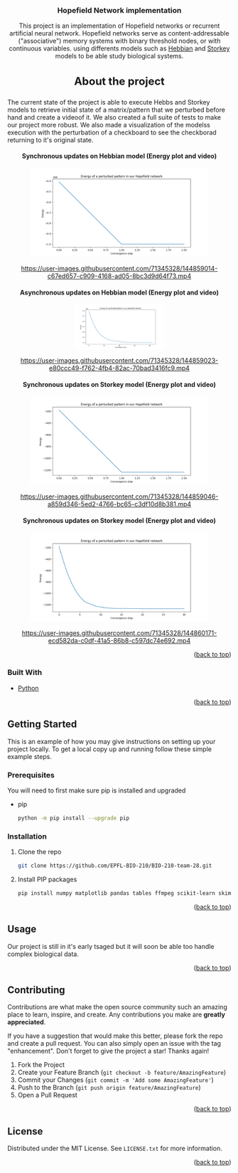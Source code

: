 <div id="top"></div>
<!--
*** Thanks for checking out the Best-README-Template. If you have a suggestion
*** that would make this better, please fork the repo and create a pull request
*** or simply open an issue with the tag "enhancement".
*** Don't forget to give the project a star!
*** Thanks again! Now go create something AMAZING! :D
-->



<!-- PROJECT SHIELDS -->
<!--
*** I'm using markdown "reference style" links for readability.
*** Reference links are enclosed in brackets [ ] instead of parentheses ( ).
*** See the bottom of this document for the declaration of the reference variables
*** for contributors-url, forks-url, etc. This is an optional, concise syntax you may use.
*** https://www.markdownguide.org/basic-syntax/#reference-style-links
-->

<!-- PROJECT LOGO -->
<br />
<div align="center">

<h3 align="center">Hopefield Network implementation</h3>

  <p align="center">
    This project is an implementation of Hopefield networks or recurrent artificial neural network. Hopefield networks serve as content-addressable ("associative") memory systems with binary threshold nodes, or with continuous variables. using differents models such as <a href="https://en.wikipedia.org/wiki/Hopfield_network#Hebbian_learning_rule_for_Hopfield_networks" >Hebbian</a> and <a href="https://en.wikipedia.org/wiki/Hopfield_network#Storkey_learning_rule">Storkey</a> models to be able study biological systems. 
  </p>
</div>

<!-- ABOUT THE PROJECT -->

<h3 align="center" style="font-size: 1.5rem;">About the project</h3>

<!-- ABOUT THE PROJECT -->

<p>The current state of the project is able to execute Hebbs and Storkey models to retrieve initial state of a matrix/pattern that we perturbed before hand and create a videoof it. We also created a full suite of tests to make our project more robust. We also made a visualization of the modelss execution with the perturbation of a checkboard to see the checkborad returning to it's original state.</p>

<div align="center">
  <h4 style="font-weight:10px">Synchronous updates on Hebbian model (Energy plot and video)</h4>
  <div> 
  <img src="scripts/plots/hebbian_sync_energy_classes.png" style="max-width:400px;" /> <!-- Hebbian energy synchronous -->
  </div>


https://user-images.githubusercontent.com/71345328/144859014-c67ed657-c909-4168-ad05-8bc3d9d64f73.mp4


</div>
<div align="center">
  <h4 style="font-weight:bolder">Asynchronous updates on Hebbian model (Energy plot and video)</h4>
  <div> 
  <img src="scripts/plots/hebbian_async_energy_classes.png" style="max-width:40%;" /> <!-- Hebbian energy synchronous -->
 </div>


https://user-images.githubusercontent.com/71345328/144859023-e80ccc49-f762-4fb4-82ac-70bad3416fc9.mp4


</div>  
<div align="center">
  <h4 style="font-weight:bolder">Synchronous updates on Storkey model (Energy plot and video)</h4>
  <div> 
  <img src="scripts/plots/str_sync_energy_classes.png" style="max-width:400px;" /> <!-- Storkey energy synchronous -->


https://user-images.githubusercontent.com/71345328/144859046-a859d346-5ed2-4766-bc65-c3df10d8b381.mp4


  </div>
</div>  

<div align="center">
  <h4 style="font-weight:bolder">Synchronous updates on Storkey model (Energy plot and video)</h4>
  <div> 
  <img src="scripts/plots/str_async_energy_classes.png" style="max-width:400px;" /> <!-- Storkey energy asynchronous -->
  </div>


https://user-images.githubusercontent.com/71345328/144860171-ecd582da-c0df-41a5-86b8-c597dc74e692.mp4



</div>  

<p align="right">(<a href="#top">back to top</a>)</p>



### Built With

* [Python](https://www.python.org)

<p align="right">(<a href="#top">back to top</a>)</p>


<!-- GETTING STARTED -->
## Getting Started

This is an example of how you may give instructions on setting up your project locally.
To get a local copy up and running follow these simple example steps.

### Prerequisites

You will need to first make sure pip is installed and upgraded
* pip
  ```sh
  python -m pip install --upgrade pip
  ```
### Installation

1. Clone the repo
   ```sh
   git clone https://github.com/EPFL-BIO-210/BIO-210-team-28.git
   ```
2. Install PIP packages
   ```sh
   pip install numpy matplotlib pandas tables ffmpeg scikit-learn skimage 
   ```
<p align="right">(<a href="#top">back to top</a>)</p>



<!-- USAGE EXAMPLES -->
## Usage

Our project is still in it's early tsaged but it will soon be able too handle complex biological data. 

<p align="right">(<a href="#top">back to top</a>)</p>


<!-- CONTRIBUTING -->
## Contributing

Contributions are what make the open source community such an amazing place to learn, inspire, and create. Any contributions you make are **greatly appreciated**.

If you have a suggestion that would make this better, please fork the repo and create a pull request. You can also simply open an issue with the tag "enhancement".
Don't forget to give the project a star! Thanks again!

1. Fork the Project
2. Create your Feature Branch (`git checkout -b feature/AmazingFeature`)
3. Commit your Changes (`git commit -m 'Add some AmazingFeature'`)
4. Push to the Branch (`git push origin feature/AmazingFeature`)
5. Open a Pull Request

<p align="right">(<a href="#top">back to top</a>)</p>



<!-- LICENSE -->
## License

Distributed under the MIT License. See `LICENSE.txt` for more information.

<p align="right">(<a href="#top">back to top</a>)</p>




<!-- MARKDOWN LINKS & IMAGES -->
<!-- https://www.markdownguide.org/basic-syntax/#reference-style-links -->
[contributors-shield]: https://img.shields.io/github/contributors/github_username/repo_name.svg?style=for-the-badge
[contributors-url]: https://github.com/github_username/repo_name/graphs/contributors
[forks-shield]: https://img.shields.io/github/forks/github_username/repo_name.svg?style=for-the-badge
[forks-url]: https://github.com/github_username/repo_name/network/members
[stars-shield]: https://img.shields.io/github/stars/github_username/repo_name.svg?style=for-the-badge
[stars-url]: https://github.com/github_username/repo_name/stargazers
[issues-shield]: https://img.shields.io/github/issues/github_username/repo_name.svg?style=for-the-badge
[issues-url]: https://github.com/github_username/repo_name/issues
[license-shield]: https://img.shields.io/github/license/github_username/repo_name.svg?style=for-the-badge
[license-url]: https://github.com/github_username/repo_name/blob/master/LICENSE.txt
[linkedin-shield]: https://img.shields.io/badge/-LinkedIn-black.svg?style=for-the-badge&logo=linkedin&colorB=555
[linkedin-url]: https://linkedin.com/in/linkedin_username
[product-screenshot]: images/screenshot.png

